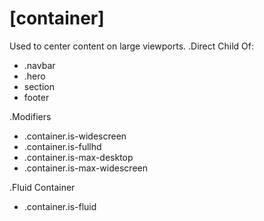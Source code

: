 # [container]

Used to center content on large viewports.
.Direct Child Of:
* .navbar
* .hero
* section
* footer

.Modifiers
* .container.is-widescreen
* .container.is-fullhd
* .container.is-max-desktop
* .container.is-max-widescreen

.Fluid Container
* .container.is-fluid

